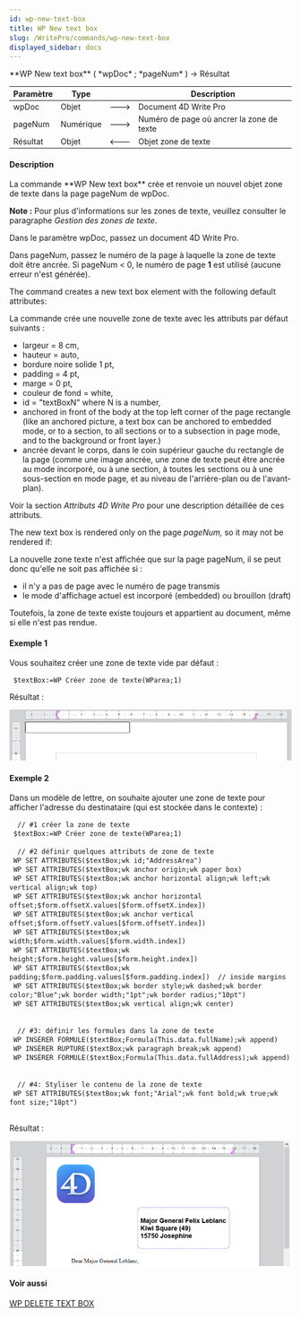 ```yaml
---
id: wp-new-text-box
title: WP New text box
slug: /WritePro/commands/wp-new-text-box
displayed_sidebar: docs
---
```


<!--REF #_command_.WP New text box.Syntax-->**WP New text box** ( *wpDoc* ; *pageNum* ) -> Résultat<!-- END REF-->
<!--REF #_command_.WP New text box.Params-->
| Paramètre | Type |  | Description |
| --- | --- | --- | --- |
| wpDoc | Objet | &#x1F852; | Document 4D Write Pro |
| pageNum | Numérique | &#x1F852; | Numéro de page où ancrer la zone de texte |
| Résultat | Objet | &#x1F850; | Objet zone de texte |

<!-- END REF-->

#### Description 

<!--REF #_command_.WP New text box.Summary-->La commande **WP New text box** crée et renvoie un nouvel objet zone de texte dans la page pageNum de wpDoc.<!-- END REF-->

**Note :** Pour plus d'informations sur les zones de texte, veuillez consulter le paragraphe *Gestion des zones de texte*.

Dans le paramètre wpDoc, passez un document 4D Write Pro. 

Dans pageNum, passez le numéro de la page à laquelle la zone de texte doit être ancrée. Si pageNum < 0, le numéro de page **1** est utilisé (aucune erreur n'est générée). 

The command creates a new text box element with the following default attributes:

La commande crée une nouvelle zone de texte avec les attributs par défaut suivants :

* largeur = 8 cm,
* hauteur = auto,
* bordure noire solide 1 pt,
* padding = 4 pt,
* marge = 0 pt,
* couleur de fond = white,
* id = "textBoxN" where N is a number,
* anchored in front of the body at the top left corner of the page rectangle (like an anchored picture, a text box can be anchored to embedded mode, or to a section, to all sections or to a subsection in page mode, and to the background or front layer.)
* ancrée devant le corps, dans le coin supérieur gauche du rectangle de la page (comme une image ancrée, une zone de texte peut être ancrée au mode incorporé, ou à une section, à toutes les sections ou à une sous-section en mode page, et au niveau de l'arrière-plan ou de l'avant-plan).

Voir la section *Attributs 4D Write Pro* pour une description détaillée de ces attributs.

The new text box is rendered only on the page *pageNum,* so it may not be rendered if:

La nouvelle zone texte n'est affichée que sur la page pageNum, il se peut donc qu'elle ne soit pas affichée si :

* il n'y a pas de page avec le numéro de page transmis
* le mode d'affichage actuel est incorporé (embedded) ou brouillon (draft)

Toutefois, la zone de texte existe toujours et appartient au document, même si elle n'est pas rendue. 

#### Exemple 1 

Vous souhaitez créer une zone de texte vide par défaut :

```4d
 $textBox:=WP Créer zone de texte(WParea;1)
```

Résultat :

![](../../assets/en/WritePro/commands/pict6196750.en.png)

#### Exemple 2 

Dans un modèle de lettre, on souhaite ajouter une zone de texte pour afficher l'adresse du destinataire (qui est stockée dans le contexte) :

```4d
  // #1 créer la zone de texte
 $textBox:=WP Créer zone de texte(WParea;1)
 
  // #2 définir quelques attributs de zone de texte
 WP SET ATTRIBUTES($textBox;wk id;"AddressArea")
 WP SET ATTRIBUTES($textBox;wk anchor origin;wk paper box)
 WP SET ATTRIBUTES($textBox;wk anchor horizontal align;wk left;wk vertical align;wk top)
 WP SET ATTRIBUTES($textBox;wk anchor horizontal offset;$form.offsetX.values[$form.offsetX.index])
 WP SET ATTRIBUTES($textBox;wk anchor vertical offset;$form.offsetY.values[$form.offsetY.index])
 WP SET ATTRIBUTES($textBox;wk width;$form.width.values[$form.width.index])
 WP SET ATTRIBUTES($textBox;wk height;$form.height.values[$form.height.index])
 WP SET ATTRIBUTES($textBox;wk padding;$form.padding.values[$form.padding.index])  // inside margins
 WP SET ATTRIBUTES($textBox;wk border style;wk dashed;wk border color;"Blue";wk border width;"1pt";wk border radius;"10pt")
 WP SET ATTRIBUTES($textBox;wk vertical align;wk center)


  // #3: définir les formules dans la zone de texte
 WP INSÉRER FORMULE($textBox;Formula(This.data.fullName);wk append)
 WP INSÉRER RUPTURE($textBox;wk paragraph break;wk append)
 WP INSÉRER FORMULE($textBox;Formula(This.data.fullAddress);wk append)


  // #4: Styliser le contenu de la zone de texte
 WP SET ATTRIBUTES($textBox;wk font;"Arial";wk font bold;wk true;wk font size;"18pt")


```

Résultat :

![](../../assets/en/WritePro/commands/pict6196766.en.png)

#### Voir aussi 

[WP DELETE TEXT BOX](wp-delete-text-box.md)  